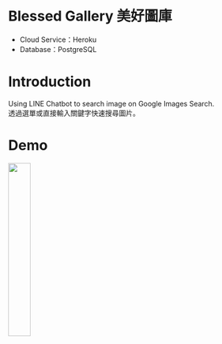 # Blessed Gallery 美好圖庫
* Cloud Service：Heroku
* Database：PostgreSQL

# Introduction
Using LINE Chatbot to search image on Google Images Search.
<br/>
透過選單或直接輸入關鍵字快速搜尋圖片。
<br/>

# Demo
<img src="https://user-images.githubusercontent.com/39983900/143258485-662be8c9-9292-424d-8f3d-bdef14b58565.gif" width="30%" /> 


